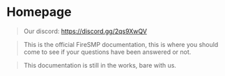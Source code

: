 # Homepage

> Our discord: https://discord.gg/2qs9XwQV

> This is the official FireSMP documentation, this is where you should come to see if your questions have been answered or not.

> This documentation is still in the works, bare with us.
